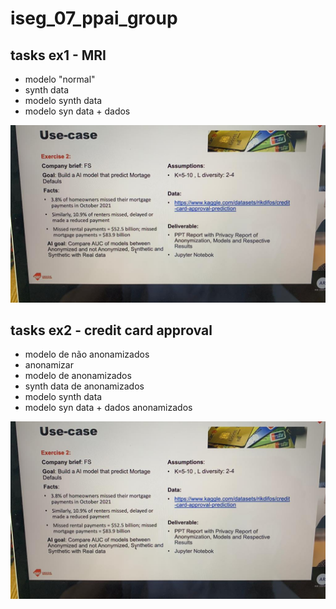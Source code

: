 # iseg_07_ppai_group


## tasks ex1 - MRI
- modelo "normal"
- synth data
- modelo synth data
- modelo syn data + dados

![](ppai_group_02.jpeg)

## tasks ex2 - credit card approval
- modelo de não anonamizados
- anonamizar
- modelo de anonamizados
- synth data de anonamizados
- modelo synth data
- modelo syn data + dados anonamizados

![](ppai_group_02.jpeg)
